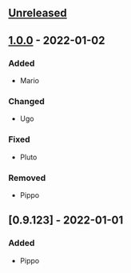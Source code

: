 ## [Unreleased]

## [1.0.0] - 2022-01-02

### Added

- Mario

### Changed

- Ugo

### Fixed

- Pluto

### Removed

- Pippo
## [0.9.123] - 2022-01-01

### Added

- Pippo

[Unreleased]: https://github.com/olivierlacan/keep-a-changelog/compare/v1.0.0...HEAD
[1.0.0]: https://github.com/olivierlacan/keep-a-changelog/compare/v0.3.0...v1.0.0